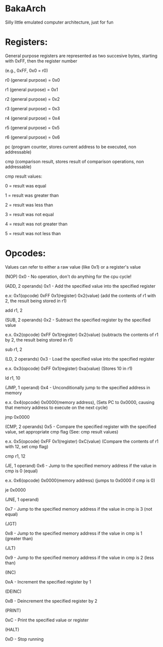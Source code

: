 # BakaArch
Silly little emulated computer architecture, just for fun

# Registers:
General purpose registers are represented as two succesive bytes, starting with 0xFF, then the register number

(e.g., 0xFF, 0x0 = r0)

r0 (general purpose) = 0x0

r1 (general purpose) = 0x1

r2 (general purpose) = 0x2

r3 (general purpose) = 0x3

r4 (general purpose) = 0x4

r5 (general purpose) = 0x5

r6 (general purpose) = 0x6

pc (program counter, stores current address to be executed, non addressable)

cmp (comparison result, stores result of comparison operations, non addressable)

cmp result values:

0 = result was equal

1 = result was greater than

2 = result was less than

3 = result was not equal

4 = result was not greater than

5 = result was not less than

# Opcodes:
Values can refer to either a raw value (like 0x1) or a register's value

(NOP)
0x0 - No operation, don't do anything for the cpu cycle!

(ADD, 2 operands)
0x1 - Add the specified value into the specified register

e.x: 0x1(opcode) 0xFF 0x1(register) 0x2(value) (add the contents of r1 with 2, the result being stored in r1)

add r1, 2

(SUB, 2 operands)
0x2 - Subtract the specified register by the specified value 

e.x. 0x2(opcode) 0xFF 0x1(register) 0x2(value) (subtracts the contents of r1 by 2, the result being stored in r1)

sub r1, 2

(LD, 2 operands)
0x3 - Load the specified value into the specified register 

e.x. 0x3(opcode) 0xFF 0x1(register) 0xa(value) (Stores 10 in r1)

ld r1, 10

(JMP, 1 operand)
0x4 - Unconditionally jump to the specified address in memory 

e.x. 0x4(opcode) 0x0000(memory address), (Sets PC to 0x0000, causing that memory address to execute on the next cycle)

jmp 0x0000

(CMP, 2 operands)
0x5 - Compare the specified register with the specified value, set appropriate cmp flag (See: cmp result values)

e.x. 0x5(opcode) 0xFF 0x1(register) 0xC(value) (Compare the contents of r1 with 12, set cmp flag)

cmp r1, 12

(JE, 1 operand)
0x6 - Jump to the specified memory address if the value in cmp is 0 (equal)

e.x. 0x6(opcode) 0x0000(memory address) (jumps to 0x0000 if cmp is 0)

je 0x0000

(JNE, 1 operand)

0x7 - Jump to the specified memory address if the value in cmp is 3 (not equal)

(JGT)

0x8 - Jump to the specified memory address if the value in cmp is 1 (greater than)

(JLT)

0x9 - Jump to the specified memory address if the value in cmp is 2 (less than)

(INC)

0xA - Increment the specified register by 1

(DEINC)

0xB - Deincrement the specified register by 2

(PRINT)

0xC - Print the specified value or register

(HALT)

0xD - Stop running